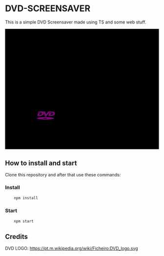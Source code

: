 # DVD-SCREENSAVER

This is a simple DVD Screensaver made using TS and some web stuff.

![A black screen with a DVD Logo moving through the screen and when hits the border of screen changes the color](./readMe/images/dvd_screensaver.jpg)

## How to install and start

Clone this repository and after that use these commands:

### Install
```bash
    npm install
```

### Start
```bash
    npm start
```

## Credits
DVD LOGO: https://pt.m.wikipedia.org/wiki/Ficheiro:DVD_logo.svg
